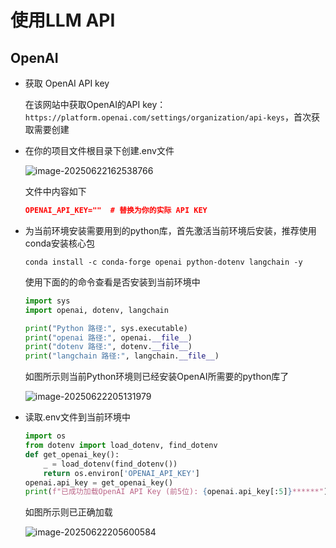 # 使用LLM API

## OpenAI

- 获取 OpenAI API key 

  在该网站中获取OpenAI的API key：`https://platform.openai.com/settings/organization/api-keys`，首次获取需要创建

- 在你的项目文件根目录下创建.env文件

  ![image-20250622162538766](C:\Users\17726\AppData\Roaming\Typora\typora-user-images\image-20250622162538766.png)

  文件中内容如下

  ```json
  OPENAI_API_KEY=""  # 替换为你的实际 API KEY
  ```

- 为当前环境安装需要用到的python库，首先激活当前环境后安装，推荐使用conda安装核心包

  ```shell
  conda install -c conda-forge openai python-dotenv langchain -y
  ```

  使用下面的的命令查看是否安装到当前环境中

  ```python
  import sys
  import openai, dotenv, langchain
  
  print("Python 路径:", sys.executable)
  print("openai 路径:", openai.__file__)
  print("dotenv 路径:", dotenv.__file__)
  print("langchain 路径:", langchain.__file__)
  ```

  如图所示则当前Python环境则已经安装OpenAI所需要的python库了

  ![image-20250622205131979](C:\Users\17726\AppData\Roaming\Typora\typora-user-images\image-20250622205131979.png)

- 读取.env文件到当前环境中

  ```python
  import os
  from dotenv import load_dotenv, find_dotenv
  def get_openai_key():
      _ = load_dotenv(find_dotenv())
      return os.environ['OPENAI_API_KEY']
  openai.api_key = get_openai_key()
  print(f"已成功加载OpenAI API Key (前5位): {openai.api_key[:5]}******")
  ```

  如图所示则已正确加载

  ![image-20250622205600584](C:\Users\17726\AppData\Roaming\Typora\typora-user-images\image-20250622205600584.png)